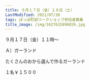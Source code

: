 ```yaml
---
title: ９月１７日（金）１８日（土）
LastModified: 2021/07/30
tags: ぽっぽ町田ワークショップ参加者募集
title_image: /img/1627615896026.jpg
---
```

９月１７日（金）１１時～

Ａ）ガーランド

たくさんのおから選んで作るガーランド

１名￥１５００